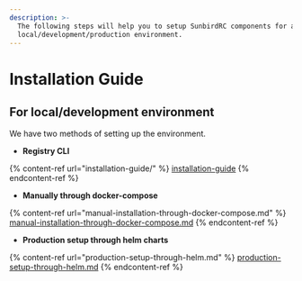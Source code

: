```yaml
---
description: >-
  The following steps will help you to setup SunbirdRC components for a
  local/development/production environment.
---
```


# Installation Guide

## For local/development environment

We have two methods of setting up the environment.

* **Registry CLI**

{% content-ref url="installation-guide/" %}
[installation-guide](installation-guide/)
{% endcontent-ref %}

* **Manually through docker-compose**

{% content-ref url="manual-installation-through-docker-compose.md" %}
[manual-installation-through-docker-compose.md](manual-installation-through-docker-compose.md)
{% endcontent-ref %}

* **Production setup through helm charts**

{% content-ref url="production-setup-through-helm.md" %}
[production-setup-through-helm.md](production-setup-through-helm.md)
{% endcontent-ref %}
